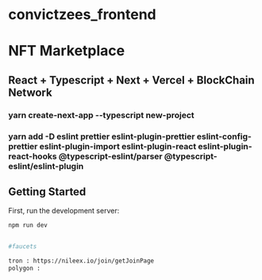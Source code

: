 # convictzees_frontend



# NFT Marketplace



## React + Typescript + Next + Vercel + BlockChain Network


### yarn create-next-app --typescript new-project

### yarn add -D eslint prettier eslint-plugin-prettier eslint-config-prettier eslint-plugin-import eslint-plugin-react eslint-plugin-react-hooks @typescript-eslint/parser @typescript-eslint/eslint-plugin
               
               
###

## Getting Started

First, run the development server:

```bash
npm run dev


#faucets

tron : https://nileex.io/join/getJoinPage
polygon : 
